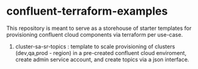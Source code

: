 # confluent-terraform-examples
This repository is meant to serve as a storehouse of starter templates for provisioning confluent cloud components via terraform per use-case.

1. cluster-sa-sr-topics : template to scale provisioning of clusters (dev,qa,prod - region) in a pre-created confluent cloud enviroment, create admin service account, and create topics via a json interface.
